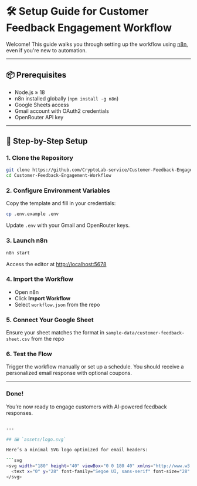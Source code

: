 # 🛠️ Setup Guide for Customer Feedback Engagement Workflow

Welcome! This guide walks you through setting up the workflow using [n8n](https://n8n.io), even if you're new to automation.

---

## 📦 Prerequisites

- Node.js ≥ 18
- n8n installed globally (`npm install -g n8n`)
- Google Sheets access
- Gmail account with OAuth2 credentials
- OpenRouter API key

---

## 🚀 Step-by-Step Setup

### 1. Clone the Repository

```bash
git clone https://github.com/CryptoLab-service/Customer-Feedback-Engagement-Workflow.git
cd Customer-Feedback-Engagement-Workflow
```

### 2. Configure Environment Variables
Copy the template and fill in your credentials:

```bash
cp .env.example .env
```
Update ```.env``` with your Gmail and OpenRouter keys.

### 3. Launch n8n

```bash
n8n start
```
Access the editor at [http://localhost:5678](http://localhost:5678)

### 4. Import the Workflow
* Open n8n
* Click **Import Workflow**
* Select ```workflow.json``` from the repo

### 5. Connect Your Google Sheet
Ensure your sheet matches the format in ```sample-data/customer-feedback-sheet.csv``` from the repo

### 6. Test the Flow
Trigger the workflow manually or set up a schedule. You should receive a personalized email response with optional coupons.

---

### Done!
You’re now ready to engage customers with AI-powered feedback responses.

```bash

---

## 🖼️ `assets/logo.svg`

Here’s a minimal SVG logo optimized for email headers:

```svg
<svg width="180" height="40" viewBox="0 0 180 40" xmlns="http://www.w3.org/2000/svg">
  <text x="0" y="28" font-family="Segoe UI, sans-serif" font-size="28" fill="#e67e22">TJ Essentials</text>
</svg>
```
